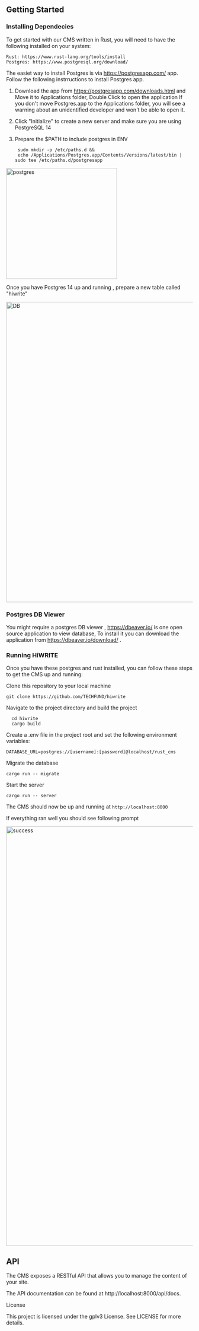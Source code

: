 

## Getting Started

### Installing Dependecies

To get started with our CMS written in Rust, you will need to have the following installed on your system:

    Rust: https://www.rust-lang.org/tools/install
    Postgres: https://www.postgresql.org/download/

The easiet way to install Postgres is via https://postgresapp.com/ app. Follow the following instrructions to install Postgres app.



1) Download the app from https://postgresapp.com/downloads.html and Move it to Applications folder, Double Click to open the application
   If you don't move Postgres.app to the Applications folder, you will see a warning about an unidentified developer and won't be able to open it.
2) Click "Initialize" to create a new server and make sure you are using PostgreSQL 14
3) Prepare the $PATH to include postgres in ENV

        sudo mkdir -p /etc/paths.d &&
        echo /Applications/Postgres.app/Contents/Versions/latest/bin | sudo tee /etc/paths.d/postgresapp

<img width="299" alt="postgres" src="https://user-images.githubusercontent.com/4836107/207767101-3ed0b7bb-7306-49de-a4dc-3de98ca07b8a.png">

Once you have Postgres 14 up and running , prepare a new table called "hiwrite"

<img width="810" alt="DB" src="https://user-images.githubusercontent.com/4836107/207767467-cd6d6753-9c4f-4ee6-afd1-01d4f30084b4.png">


### Postgres DB Viewer

You might require a postgres DB viewer , https://dbeaver.io/ is one open source application to view database, To install it you can download the application from https://dbeaver.io/download/ .

### Running HiWRITE

Once you have these postgres and rust installed, you can follow these steps to get the CMS up and running:

Clone this repository to your local machine

    git clone https://github.com/TECHFUND/hiwrite

Navigate to the project directory and build the project

      cd hiwrite
      cargo build

Create a .env file in the project root and set the following environment variables:

    DATABASE_URL=postgres://[username]:[password]@localhost/rust_cms

Migrate the database

    cargo run -- migrate

Start the server

    cargo run -- server

The CMS should now be up and running at `http://localhost:8000`

If everything ran well you should see following prompt 

<img width="1131" alt="success" src="https://user-images.githubusercontent.com/4836107/207767002-3616231d-2c1b-4ea0-9df6-8d29b5b31f76.png">


## API

The CMS exposes a RESTful API that allows you to manage the content of your site. 

The API documentation can be found at http://localhost:8000/api/docs.


License

This project is licensed under the gplv3 License. See LICENSE for more details.
